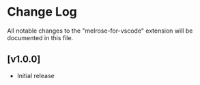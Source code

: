 # Change Log

All notable changes to the "melrose-for-vscode" extension will be documented in this file.

## [v1.0.0]

- Initial release